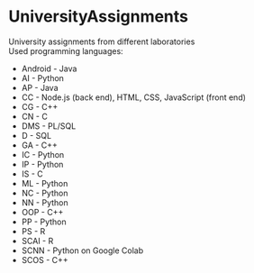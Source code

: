 # UniversityAssignments
University assignments from different laboratories  
Used programming languages:  
 - Android - Java  
 - AI - Python  
 - AP - Java  
 - CC - Node.js (back end), HTML, CSS, JavaScript (front end)  
 - CG - C++  
 - CN - C  
 - DMS - PL/SQL  
 - D - SQL  
 - GA - C++  
 - IC - Python  
 - IP - Python  
 - IS - C  
 - ML - Python  
 - NC - Python  
 - NN - Python  
 - OOP - C++  
 - PP - Python  
 - PS - R  
 - SCAI - R  
 - SCNN - Python on Google Colab  
 - SCOS - C++
